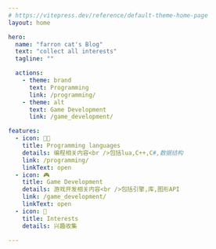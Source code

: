 ```yaml
---
# https://vitepress.dev/reference/default-theme-home-page
layout: home

hero:
  name: "farron cat's Blog"
  text: "collect all interests"
  tagline: ""

  actions:
    - theme: brand
      text: Programming
      link: /programming/
    - theme: alt
      text: Game Development
      link: /game_development/

features:
  - icon: 👩‍💻
    title: Programming languages
    details: 编程相关内容<br />包括lua,C++,C#,数据结构
    link: /programming/
    linkText: open
  - icon: 🎮
    title: Game Development
    details: 游戏开发相关内容<br />包括引擎,库,图形API
    link: /game_development/
    linkText: open
  - icon: 🎈
    title: Interests
    details: 兴趣收集
    
---
```





